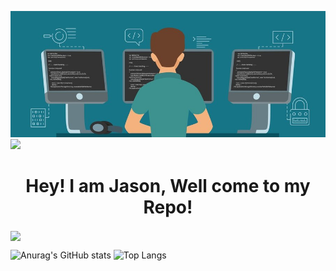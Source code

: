 ![logo](https://github.com/Jason-cloud-1/Jason-Cloud-1/blob/main/coding.jpeg)  
![](https://komarev.com/ghpvc/?username=Jason-cloud-1&color=green)   
<h1 align="center">Hey! I am Jason, Well come to my Repo!</h1>



<img align="center" width="800" src="https://github-stats-alpha.vercel.app/api?username=Jason-cloud-1">   


![Anurag's GitHub stats](https://github-readme-stats.vercel.app/api?username=Jason-cloud-1&theme=dark&show_icons=true)
![Top Langs](https://github-readme-stats.vercel.app/api/top-langs/?username=Jason-cloud-1&layout=compact&theme=tokyonight)
